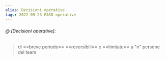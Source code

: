 ```yaml
---
alias: Decisioni operative
tags: 2022-09-23 PASD operative
---
```


###### @ [Decisioni operative]:
> di ==breve periodo==  ==reversibili== e ==limitate== a "n" persone del team